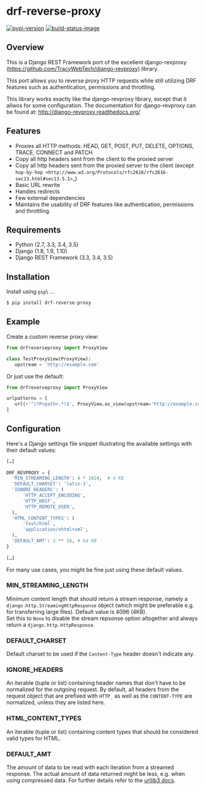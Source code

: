 drf-reverse-proxy
======================================

[![pypi-version]][pypi]
[![build-status-image]][travis]

Overview
--------

This is a Django REST Framework port of the excellent django-revproxy (https://github.com/TracyWebTech/django-revproxy) library.

This port allows you to reverse proxy HTTP requests while still utilizing DRF
features such as authentication, permissions and throttling.

This library works exactly like the django-revproxy library, except that it 
allwos for some configuration. The documentation for django-revproxy can be
found at: http://django-revproxy.readthedocs.org/


Features
---------

* Proxies all HTTP methods: HEAD, GET, POST, PUT, DELETE, OPTIONS, TRACE, CONNECT and PATCH
* Copy all http headers sent from the client to the proxied server
* Copy all http headers sent from the proxied server to the client (except `hop-by-hop <http://www.w3.org/Protocols/rfc2616/rfc2616-sec13.html#sec13.5.1>`_)
* Basic URL rewrite
* Handles redirects
* Few external dependencies
* Maintains the usability of DRF features like authentication, permissions and throttling.


Requirements
------------

-  Python (2.7, 3.3, 3.4, 3.5)
-  Django (1.8, 1.9, 1.10)
-  Django REST Framework (3.3, 3.4, 3.5)

Installation
------------

Install using ``pip``\ …

```bash
$ pip install drf-reverse-proxy
```

Example
-------

Create a custom reverse proxy view:

```python
from drfreverseproxy import ProxyView

class TestProxyView(ProxyView):
   upstream = 'http://example.com'
```

Or just use the default:

```python
from drfreverseproxy import ProxyView

urlpatterns = [
   url(r'^(?P<path>.*)$', ProxyView.as_view(upstream='http://example.com/')),
]
```

Configuration
-------------

Here's a Django settings file snippet illustrating the available settings with their
default values:

```python
[…]
 
DRF_REVPROXY = {
  'MIN_STREAMING_LENGTH': 4 * 1024,  # 4 KB
  'DEFAULT_CHARSET': 'latin-1',
  'IGNORE_HEADERS': (
      'HTTP_ACCEPT_ENCODING',
      'HTTP_HOST',
      'HTTP_REMOTE_USER',
  ),
  'HTML_CONTENT_TYPES': (
      'text/html',
      'application/xhtml+xml',
  ),
  'DEFAULT_AMT': 2 ** 16, # 64 KB
}
 
[…]
```

For many use cases, you might be fine just using these default values.

### MIN_STREAMING_LENGTH

Minimum content length that should return a stream response, namely a
 `django.http.StreamingHttpResponse` object (which might be preferable e.g. for
 transferring large files). Default value is 4096 (4KB).  
Set this to `None` to disable the stream repsonse option altogether and always return a
`django.http.HttpResponse`.

### DEFAULT_CHARSET

Default charset to be used if the `Content-Type` header doesn't indicate any. 

### IGNORE_HEADERS

An iterable (tuple or list) containing header names that don't have to be
normalized for the outgoing request. By default, all headers from the request
object that are prefixed with `HTTP_` as well as the `CONTENT-TYPE` are
normalized, unless they are listed here.

### HTML_CONTENT_TYPES

An iterable (tuple or list) containing content types that should be considered
valid types for HTML.

### DEFAULT_AMT

The amount of data to be read with each iteration from a streamed response. The
actual amount of data returned might be less, e.g. when using compressed data.
For further details refer to the [urllib3 docs](https://urllib3.readthedocs.io/en/latest/reference/index.html?highlight=httpresponse#urllib3.response.HTTPResponse.stream).

[build-status-image]: https://travis-ci.org/danpoland/drf-reverse-proxy.svg?branch=master
[travis]: https://travis-ci.org/danpoland/drf-reverse-proxy
[pypi-version]: https://img.shields.io/pypi/v/drf-reverse-proxy.svg
[pypi]: https://pypi.python.org/pypi/drf-reverse-proxy
